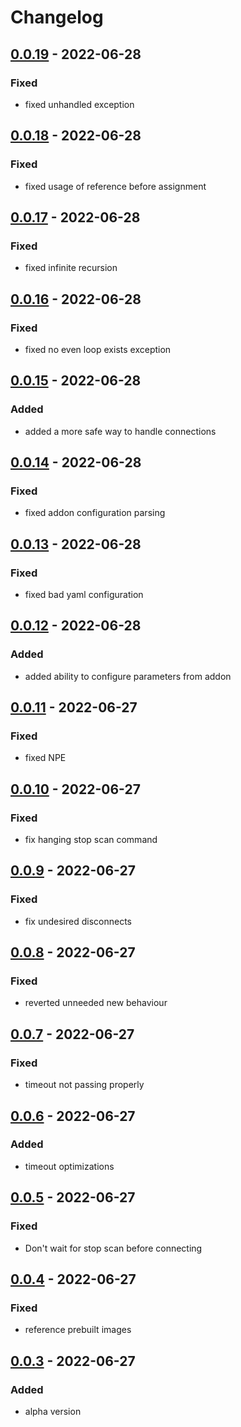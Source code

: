 # Changelog

## [0.0.19] - 2022-06-28

### Fixed

- fixed unhandled exception

## [0.0.18] - 2022-06-28

### Fixed

- fixed usage of reference before assignment

## [0.0.17] - 2022-06-28

### Fixed

- fixed infinite recursion

## [0.0.16] - 2022-06-28

### Fixed

- fixed no even loop exists exception

## [0.0.15] - 2022-06-28

### Added

- added a more safe way to handle connections

## [0.0.14] - 2022-06-28

### Fixed

- fixed addon configuration parsing

## [0.0.13] - 2022-06-28

### Fixed

- fixed bad yaml configuration

## [0.0.12] - 2022-06-28

### Added

- added ability to configure parameters from addon

## [0.0.11] - 2022-06-27

### Fixed

- fixed NPE

## [0.0.10] - 2022-06-27

### Fixed

- fix hanging stop scan command

## [0.0.9] - 2022-06-27

### Fixed

- fix undesired disconnects

## [0.0.8] - 2022-06-27

### Fixed

- reverted unneeded new behaviour

## [0.0.7] - 2022-06-27

### Fixed

- timeout not passing properly

## [0.0.6] - 2022-06-27

### Added

- timeout optimizations

## [0.0.5] - 2022-06-27

### Fixed

- Don't wait for stop scan before connecting

## [0.0.4] - 2022-06-27

### Fixed

- reference prebuilt images

## [0.0.3] - 2022-06-27

### Added

- alpha version

[0.0.19]: https://github.com/regevbr/RaspiNukiBridge/compare/v0.0.18...v0.0.19
[0.0.18]: https://github.com/regevbr/RaspiNukiBridge/compare/v0.0.17...v0.0.18
[0.0.17]: https://github.com/regevbr/RaspiNukiBridge/compare/v0.0.16...v0.0.17
[0.0.16]: https://github.com/regevbr/RaspiNukiBridge/compare/v0.0.15...v0.0.16
[0.0.15]: https://github.com/regevbr/RaspiNukiBridge/compare/v0.0.14...v0.0.15
[0.0.14]: https://github.com/regevbr/RaspiNukiBridge/compare/v0.0.13...v0.0.14
[0.0.13]: https://github.com/regevbr/RaspiNukiBridge/compare/v0.0.12...v0.0.13
[0.0.12]: https://github.com/regevbr/RaspiNukiBridge/compare/v0.0.11...v0.0.12
[0.0.11]: https://github.com/regevbr/RaspiNukiBridge/compare/v0.0.10...v0.0.11
[0.0.10]: https://github.com/regevbr/RaspiNukiBridge/compare/v0.0.9...v0.0.10
[0.0.9]: https://github.com/regevbr/RaspiNukiBridge/compare/v0.0.8...v0.0.9
[0.0.8]: https://github.com/regevbr/RaspiNukiBridge/compare/v0.0.7...v0.0.8
[0.0.7]: https://github.com/regevbr/RaspiNukiBridge/compare/v0.0.6...v0.0.7
[0.0.6]: https://github.com/regevbr/RaspiNukiBridge/compare/v0.0.5...v0.0.6
[0.0.5]: https://github.com/regevbr/RaspiNukiBridge/compare/v0.0.4...v0.0.5
[0.0.4]: https://github.com/regevbr/RaspiNukiBridge/compare/v0.0.3...v0.0.4
[0.0.3]: https://github.com/regevbr/RaspiNukiBridge/compare/v0.0.2...v0.0.3
